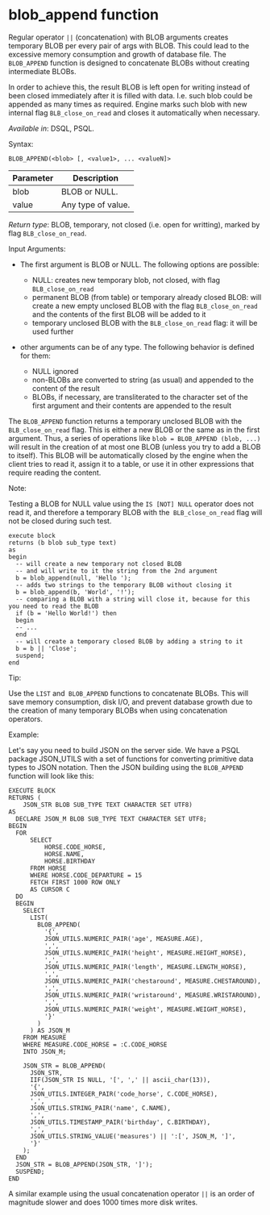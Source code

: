 blob_append function
===================

Regular operator `||` (concatenation) with BLOB arguments creates temporary BLOB per every pair of args
with BLOB. This could lead to the excessive memory consumption and growth of database file. The `BLOB_APPEND` function is designed to concatenate BLOBs without creating intermediate BLOBs.

In order to achieve this, the result BLOB is left open for writing instead of been closed immediately after it is filled with data. I.e. such blob could be appended as many times as required. Engine marks such blob with new internal flag `BLB_close_on_read` and closes it automatically when necessary.

*Available in*: DSQL, PSQL.

Syntax:

`BLOB_APPEND(<blob> [, <value1>, ... <valueN]>`


| Parameter | Description           |
|-----------|-----------------------|
| blob      | BLOB or NULL.         |
| value     | Any type of value.    |



*Return type*: BLOB, temporary, not closed (i.e. open for writting), marked by flag
`BLB_close_on_read`.


Input Arguments:

-   The first argument is BLOB or NULL. The following options are possible:

    - NULL:  creates new temporary blob, not closed, with flag `BLB_close_on_read`
    - permanent BLOB (from table) or temporary already closed BLOB:
      will create a new empty unclosed BLOB with the flag `BLB_close_on_read` and the contents of the first BLOB will be added to it
    - temporary unclosed BLOB with the `BLB_close_on_read` flag: it will be used further
- other arguments can be of any type. The following behavior is defined for them:
    - NULL ignored
    - non-BLOBs are converted to string (as usual) and appended to the content of the result
    - BLOBs, if necessary, are transliterated to the character set of the first argument and their contents are appended to the result

The `BLOB_APPEND` function returns a temporary unclosed BLOB with the` BLB_close_on_read` flag.
This is either a new BLOB or the same as in the first argument. Thus, a series of operations like `blob = BLOB_APPEND (blob, ...)` will result in the creation of at most one BLOB
(unless you try to add a BLOB to itself).
This BLOB will be automatically closed by the engine when the client tries to read it, assign it to a table, or use it in other expressions that require reading the content.

Note:

Testing a BLOB for NULL value using the `IS [NOT] NULL` operator does not read it, and therefore a temporary BLOB with the` BLB_close_on_read` flag will not be closed during such test.

```
execute block
returns (b blob sub_type text)
as
begin
  -- will create a new temporary not closed BLOB 
  -- and will write to it the string from the 2nd argument
  b = blob_append(null, 'Hello ');
  -- adds two strings to the temporary BLOB without closing it 
  b = blob_append(b, 'World', '!');
  -- comparing a BLOB with a string will close it, because for this you need to read the BLOB
  if (b = 'Hello World!') then
  begin
  -- ...
  end
  -- will create a temporary closed BLOB by adding a string to it
  b = b || 'Close';
  suspend;
end
```

Tip:

Use the `LIST` and` BLOB_APPEND` functions to concatenate BLOBs. This will save memory consumption, disk I/O,
and prevent database growth due to the creation of many temporary BLOBs when using concatenation operators.

Example:

Let's say you need to build JSON on the server side. We have a PSQL package JSON_UTILS with a set of functions for converting primitive data types to JSON notation.
Then the JSON building using the `BLOB_APPEND` function will look like this:

```
EXECUTE BLOCK
RETURNS (
    JSON_STR BLOB SUB_TYPE TEXT CHARACTER SET UTF8)
AS
  DECLARE JSON_M BLOB SUB_TYPE TEXT CHARACTER SET UTF8;
BEGIN
  FOR
      SELECT
          HORSE.CODE_HORSE,
          HORSE.NAME,
          HORSE.BIRTHDAY
      FROM HORSE
      WHERE HORSE.CODE_DEPARTURE = 15
      FETCH FIRST 1000 ROW ONLY
      AS CURSOR C
  DO
  BEGIN
    SELECT
      LIST(
        BLOB_APPEND(
          '{',
          JSON_UTILS.NUMERIC_PAIR('age', MEASURE.AGE),
          ',',
          JSON_UTILS.NUMERIC_PAIR('height', MEASURE.HEIGHT_HORSE),
          ',',
          JSON_UTILS.NUMERIC_PAIR('length', MEASURE.LENGTH_HORSE),
          ',',
          JSON_UTILS.NUMERIC_PAIR('chestaround', MEASURE.CHESTAROUND),
          ',',
          JSON_UTILS.NUMERIC_PAIR('wristaround', MEASURE.WRISTAROUND),
          ',',
          JSON_UTILS.NUMERIC_PAIR('weight', MEASURE.WEIGHT_HORSE),
          '}'
        )
      ) AS JSON_M
    FROM MEASURE
    WHERE MEASURE.CODE_HORSE = :C.CODE_HORSE
    INTO JSON_M;

    JSON_STR = BLOB_APPEND(
      JSON_STR,
      IIF(JSON_STR IS NULL, '[', ',' || ascii_char(13)),
      '{',
      JSON_UTILS.INTEGER_PAIR('code_horse', C.CODE_HORSE),
      ',',
      JSON_UTILS.STRING_PAIR('name', C.NAME),
      ',',
      JSON_UTILS.TIMESTAMP_PAIR('birthday', C.BIRTHDAY),
      ',',
      JSON_UTILS.STRING_VALUE('measures') || ':[', JSON_M, ']',
      '}'
    );
  END
  JSON_STR = BLOB_APPEND(JSON_STR, ']');
  SUSPEND;
END
```

A similar example using the usual concatenation operator `||` is an order of magnitude slower and does 1000 times more disk writes.
